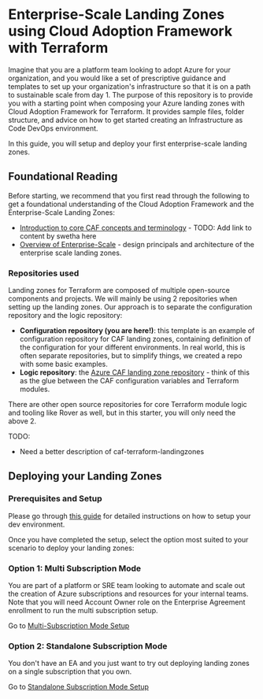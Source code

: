 # Enterprise-Scale Landing Zones using Cloud Adoption Framework with Terraform

Imagine that you are a platform team looking to adopt Azure for your organization, and you would like a set of prescriptive guidance and templates to set up your organization's infrastructure so that it is on a path to sustainable scale from day 1. The purpose of this repository is to provide you with a starting point when composing your Azure landing zones with Cloud Adoption Framework for Terraform. It provides sample files, folder structure, and advice on how to get started creating an Infrastructure as Code DevOps environment.

In this guide, you will setup and deploy your first enterprise-scale landing zones. 

## Foundational Reading 

Before starting, we recommend that you first read through the following to get a foundational understanding of the Cloud Adoption Framework and the Enterprise-Scale Landing Zones:

- [Introduction to core CAF concepts and terminology]() - TODO: Add link to content by swetha here
- [Overview of Enterprise-Scale](https://docs.microsoft.com/en-us/azure/cloud-adoption-framework/ready/enterprise-scale/) - design principals and architecture of the enterprise scale landing zones. 

### Repositories used

Landing zones for Terraform are composed of multiple open-source components and projects. We will mainly be using 2 repositories when setting up the landing zones. Our approach is to separate the configuration repository and the logic repository:

* **Configuration repository (you are here!)**: this template is an example of configuration repository for CAF landing zones, containing definition of the configuration for your different environments. In real world, this is often separate repositories, but to simplify things, we created a repo with some basic examples.
* **Logic repository**: the [Azure CAF landing zone repository](https://github.com/azure/caf-terraform-landingzones) - think of this as the glue between the CAF configuration variables and Terraform modules. 

There are other open source repositories for core Terraform module logic and tooling like Rover as well, but in this starter, you will only need the above 2. 

TODO:
- Need a better description of caf-terraform-landingzones

## Deploying your Landing Zones

### Prerequisites and Setup

Please go through [this guide](./2-Setup.md) for detailed instructions on how to setup your dev environment. 

Once you have completed the setup, select the option most suited to your scenario to deploy your landing zones:

### Option 1: Multi Subscription Mode
You are part of a platform or SRE team looking to automate and scale out the creation of Azure subscriptions and resources for your internal teams. Note that you will need Account Owner role on the Enterprise Agreement enrollment to run the multi subscription setup.

Go to [Multi-Subscription Mode Setup](./3-MultiSubscription.md)

### Option 2: Standalone Subscription Mode
You don't have an EA and you just want to try out deploying landing zones on a single subscription that you own.

Go to [Standalone Subscription Mode Setup](./4-SingleSubscription.md)

